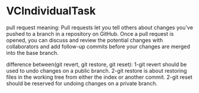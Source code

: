# VCIndividualTask

pull request meaning:
  Pull requests let you tell others about changes you've pushed to a branch in a repository on GitHub. 
  Once a pull request is opened, you can discuss and review the potential changes with collaborators 
  and add follow-up commits before your changes are merged into the base branch.
  
  
difference between(git revert, git restore, git reset):
  1-git revert should be used to undo changes on a public branch.
  2-git restore is about restoring files in the working tree from either the index or another commit.
  2-git reset should be reserved for undoing changes on a private branch.
